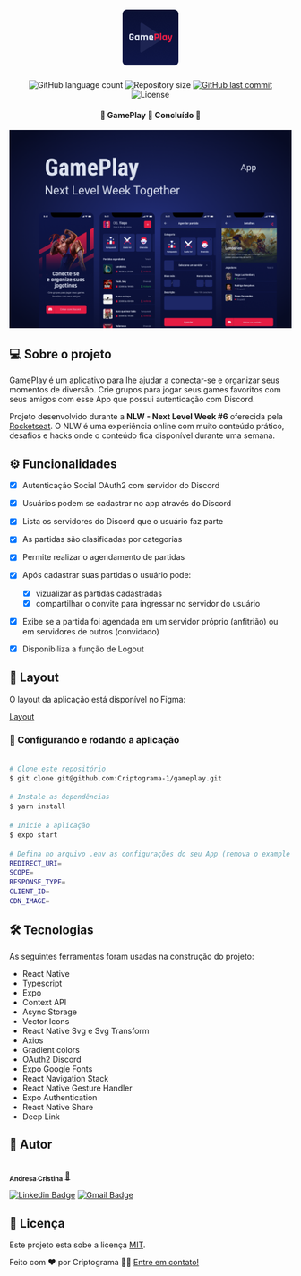 
<h1 align="center">
    <img alt="GamePlay" title="#GamePlay" src="./readme-src/logo.png"/>
</h1>


<p align="center">
  <img alt="GitHub language count" src="https://img.shields.io/github/languages/count/Criptograma-1/gameplay?color=%2304D361" />
  <img alt="Repository size" src="https://img.shields.io/github/repo-size/Criptograma-1/gameplay" />
  <a href="https://github.com/Criptograma-1/glameplay/commits/master">
    <img alt="GitHub last commit" src="https://img.shields.io/github/last-commit/Criptograma-1/gameplay" />
  </a>
  <img alt="License" src="https://img.shields.io/badge/license-MIT-brightgreen" />  
 </p>
 

<h4 align="center"> 
	🚧  GamePlay 🚀 Concluído  🚧
</h4>

<img alt="GamePlay" title="#GamePlay" src="./readme-src/cover.png"  />


## 💻 Sobre o projeto

GamePlay é um aplicativo para lhe ajudar a conectar-se e organizar seus momentos de diversão. 
Crie grupos para jogar seus games favoritos com seus amigos com esse App que possui autenticação com Discord.


Projeto desenvolvido durante a **NLW - Next Level Week #6** oferecida pela [Rocketseat](https://blog.rocketseat.com.br/primeira-next-level-week/).
O NLW é uma experiência online com muito conteúdo prático, desafios e hacks onde o conteúdo fica disponível durante uma semana.



## ⚙️ Funcionalidades

- [x] Autenticação Social OAuth2 com servidor do Discord
- [x] Usuários podem se cadastrar no app através do Discord
- [x] Lista os servidores do Discord que o usuário faz parte
- [x] As partidas são clasificadas por categorias
- [x] Permite realizar o agendamento de partidas
- [x] Após cadastrar suas partidas o usuário pode:
  - [x] vizualizar as partidas cadastradas
  - [x] compartilhar o convite para ingressar no servidor do usuário
- [x] Exibe se a partida foi agendada em um servidor próprio (anfitrião) ou em servidores de outros (convidado)
- [x] Disponibiliza a função de Logout



## 🎨 Layout

O layout da aplicação está disponível no Figma:

[Layout](https://www.figma.com/proto/e4qJ2AFb89DKOQRXnQ5Dns/GamePlay---NLW-Together?node-id=58924%3A891&scaling=min-zoom&page-id=58913%3A83)



### 🎲 Configurando e rodando a aplicação

```bash

# Clone este repositório
$ git clone git@github.com:Criptograma-1/gameplay.git

# Instale as dependências
$ yarn install

# Inicie a aplicação
$ expo start

# Defina no arquivo .env as configurações do seu App (remova o example do arquivo .env.example)
REDIRECT_URI=
SCOPE=
RESPONSE_TYPE=
CLIENT_ID=
CDN_IMAGE=
```

## 🛠 Tecnologias

As seguintes ferramentas foram usadas na construção do projeto:

- React Native
- Typescript
- Expo
- Context API
- Async Storage
- Vector Icons
- React Native Svg e Svg Transform
- Axios
- Gradient colors
- OAuth2 Discord
- Expo Google Fonts
- React Navigation Stack
- React Native Gesture Handler
- Expo Authentication
- React Native Share
- Deep Link


## 🦸 Autor

<a href="https://app.rocketseat.com.br/me/andresa-cristina-01103">
 <img style="border-radius: 50%;" src="https://avatars.githubusercontent.com/u/81261737?v=4" width="100px;" alt=""/>
 <br />
 <sub><b>Andresa Cristina</b></sub></a> <a href="https://app.rocketseat.com.br/me/andresa-cristina-01103" title="Rocketseat">🚀</a>
 <br />

 [![Linkedin Badge](https://img.shields.io/badge/-Andresa-blue?style=flat-square&logo=Linkedin&logoColor=white&link=https://www.linkedin.com/in/andresa-cristina/)](https://www.linkedin.com/in/andresa-cristina/) 
[![Gmail Badge](https://img.shields.io/badge/-andresa.info@gmail.com-c14438?style=flat-square&logo=Gmail&logoColor=white&link=mailto:andresa.info@gmail.com)](mailto:andresa.info@gmail.com)



## 📝 Licença

Este projeto esta sobe a licença [MIT](./LICENSE).

Feito com ❤️ por Criptograma 👋🏽 [Entre em contato!](https://www.linkedin.com/in/andresa-cristina/)
